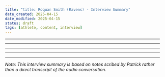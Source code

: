 ```yaml
---
title: "title: Roquan Smith (Ravens) - Interview Summary"
date_created: 2025-04-15
date_modified: 2025-04-15
status: draft
tags: [athlete, content, interview]
---
```


---

---

---

---

---


*Note: This interview summary is based on notes scribed by Patrick rather than a direct transcript of the audio conversation.*
